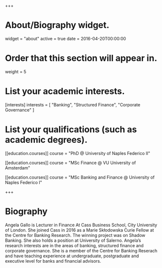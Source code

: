 +++
# About/Biography widget.
widget = "about"
active = true
date = 2016-04-20T00:00:00

# Order that this section will appear in.
weight = 5

# List your academic interests.
[interests]
  interests = [
    "Banking",
    "Structured Finance",
    "Corporate Governance"
  ]

# List your qualifications (such as academic degrees).
[[education.courses]]
  course = "PhD @ University of Naples Federico II"
  

[[education.courses]]
  course = "MSc Finance @ VU University of Amsterdam"

  
  [[education.courses]]
  course = "MSc Banking and Finance @ University of Naples Federico I"


 
+++

# Biography

Angela Gallo is Lecturer in Finance At Cass Business School, City University of London. She joined Cass in 2016 as a Marie Skłodowska Curie Fellow at the Centre for Banking Research. The winning project was on Shadow Banking. She also holds a position at University of Salerno. Angela’s research interests are in the areas of banking, structured finance and corporate governance. She is a member of the Centre for Banking Reserach and have teaching experience at undergraduate, postgraduate and executive level for banks and financial advisors.
